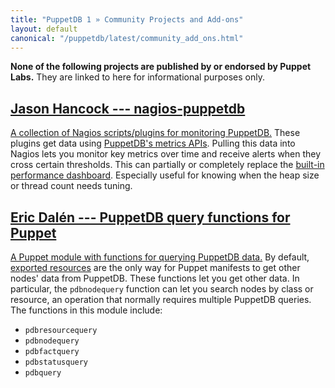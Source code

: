 ```yaml
---
title: "PuppetDB 1 » Community Projects and Add-ons"
layout: default
canonical: "/puppetdb/latest/community_add_ons.html"
---
```



**None of the following projects are published by or endorsed by Puppet Labs.** They are linked to here for informational purposes only. 

[nagios]: https://github.com/jasonhancock/nagios-puppetdb
[dashboard]: ./maintain_and_tune.html#monitor-the-performance-dashboard
[query]: https://github.com/dalen/puppet-puppetdbquery
[exported]: /puppet/latest/reference/lang_exported.html

[Jason Hancock --- nagios-puppetdb][nagios]
-----

[A collection of Nagios scripts/plugins for monitoring PuppetDB.][nagios] These plugins get data using [PuppetDB's metrics APIs](./spec_q_metrics.html). Pulling this data into Nagios lets you monitor key metrics over time and receive alerts when they cross certain thresholds. This can partially or completely replace the [built-in performance dashboard][dashboard]. Especially useful for knowing when the heap size or thread count needs tuning. 


[Eric Dalén --- PuppetDB query functions for Puppet][query]
-----

[A Puppet module with functions for querying PuppetDB data.][query] By default, [exported resources][exported] are the only way for Puppet manifests to get other nodes' data from PuppetDB. These functions let you get other data. In particular, the `pdbnodequery` function can let you search nodes by class or resource, an operation that normally requires multiple PuppetDB queries. The functions in this module include: 

* `pdbresourcequery`
* `pdbnodequery`
* `pdbfactquery`
* `pdbstatusquery`
* `pdbquery`

